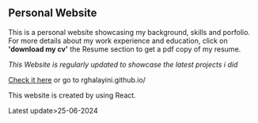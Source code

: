 ## Personal Website

This is a personal website showcasing my background, skills and porfolio. For more details about my
work experience and education, click on **'download my cv'** the Resume section to get a pdf copy of my resume.

_This Website is regularly updated to showcase the latest projects i did_

[Check it here](https://rghalayini.github.io) or go to rghalayini.github.io/

This website is created by using React.

Latest update>25-06-2024
